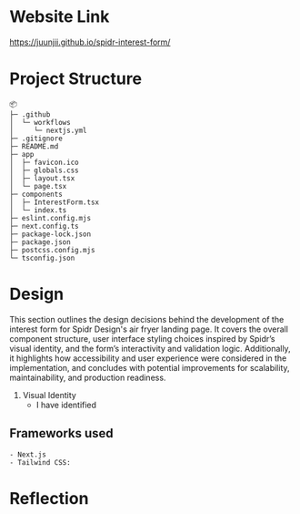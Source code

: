 # Website Link
https://juunjii.github.io/spidr-interest-form/


# Project Structure
```
📦 
├─ .github
│  └─ workflows
│     └─ nextjs.yml
├─ .gitignore
├─ README.md
├─ app
│  ├─ favicon.ico
│  ├─ globals.css
│  ├─ layout.tsx
│  └─ page.tsx
├─ components
│  ├─ InterestForm.tsx
│  └─ index.ts
├─ eslint.config.mjs
├─ next.config.ts
├─ package-lock.json
├─ package.json
├─ postcss.config.mjs
└─ tsconfig.json
```
# Design
This section outlines the design decisions behind the development of the interest form for Spidr Design's air fryer landing page. It covers the overall component structure, user interface styling choices inspired by Spidr’s visual identity, and the form’s interactivity and validation logic. Additionally, it highlights how accessibility and user experience were considered in the implementation, and concludes with potential improvements for scalability, maintainability, and production readiness.

1. Visual Identity
    - I have identified 

## Frameworks used
    - Next.js
    - Tailwind CSS: 


# Reflection



